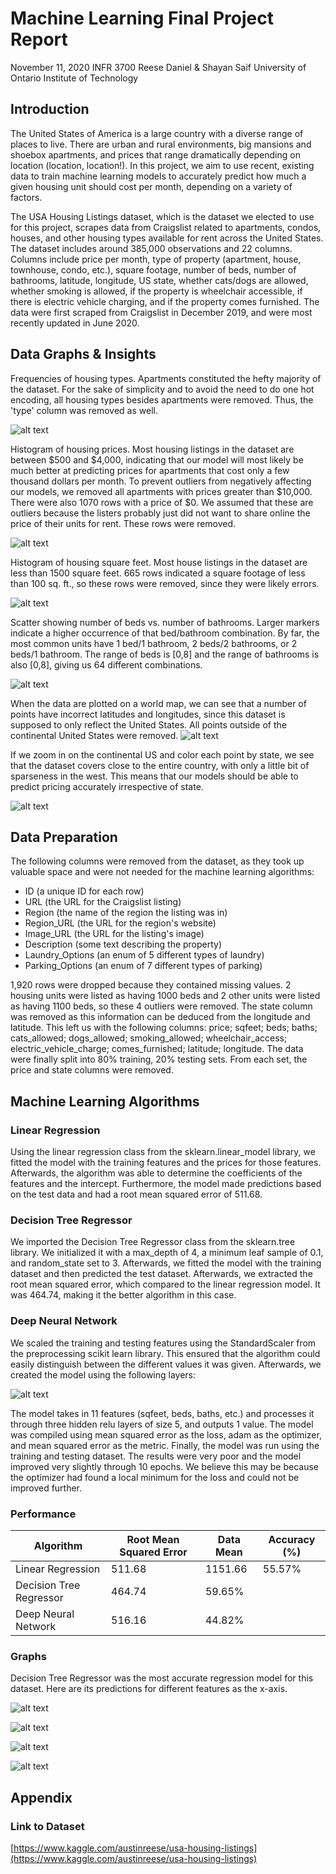 # Machine Learning Final Project Report

November 11, 2020
 INFR 3700
 Reese Daniel &amp; Shayan Saif
 University of Ontario Institute of Technology

## Introduction

The United States of America is a large country with a diverse range of places to live. There are urban and rural environments, big mansions and shoebox apartments, and prices that range dramatically depending on location (location, location!). In this project, we aim to use recent, existing data to train machine learning models to accurately predict how much a given housing unit should cost per month, depending on a variety of factors.

The USA Housing Listings dataset, which is the dataset we elected to use for this project, scrapes data from Craigslist related to apartments, condos, houses, and other housing types available for rent across the United States. The dataset includes around 385,000 observations and 22 columns. Columns include price per month, type of property (apartment, house, townhouse, condo, etc.), square footage, number of beds, number of bathrooms, latitude, longitude, US state, whether cats/dogs are allowed, whether smoking is allowed, if the property is wheelchair accessible, if there is electric vehicle charging, and if the property comes furnished. The data were first scraped from Craigslist in December 2019, and were most recently updated in June 2020.

## Data Graphs &amp; Insights

Frequencies of housing types. Apartments constituted the hefty majority of the dataset. For the sake of simplicity and to avoid the need to do one hot encoding, all housing types besides apartments were removed. Thus, the &#39;type&#39; column was removed as well.

![alt text](https://raw.githubusercontent.com/shayan-saif/housing-prediction/main/graphs/frequencytypes.png "Frequency of different types of properties")

Histogram of housing prices. Most housing listings in the dataset are between $500 and $4,000, indicating that our model will most likely be much better at predicting prices for apartments that cost only a few thousand dollars per month. To prevent outliers from negatively affecting our models, we removed all apartments with prices greater than $10,000. There were also 1070 rows with a price of $0. We assumed that these are outliers because the listers probably just did not want to share online the price of their units for rent. These rows were removed.

![alt text](https://raw.githubusercontent.com/shayan-saif/housing-prediction/main/graphs/histogramprices.png "Histogram of house prices")

Histogram of housing square feet. Most house listings in the dataset are less than 1500 square feet. 665 rows indicated a square footage of less than 100 sq. ft., so these rows were removed, since they were likely errors.

![alt text](https://raw.githubusercontent.com/shayan-saif/housing-prediction/main/graphs/histogramarea.png "Histogram of square footage")

Scatter showing number of beds vs. number of bathrooms. Larger markers indicate a higher occurrence of that bed/bathroom combination. By far, the most common units have 1 bed/1 bathroom, 2 beds/2 bathrooms, or 2 beds/1 bathroom. The range of beds is [0,8] and the range of bathrooms is also [0,8], giving us 64 different combinations.

![alt text](https://raw.githubusercontent.com/shayan-saif/housing-prediction/main/graphs/scatterbedbath.png "Scatter plot showing the frequency of beds and baths")

When the data are plotted on a world map, we can see that a number of points have incorrect latitudes and longitudes, since this dataset is supposed to only reflect the United States. All points outside of the continental United States were removed.
![alt text](https://raw.githubusercontent.com/shayan-saif/housing-prediction/main/graphs/maptotal.png "All listings as seen on a world map")

If we zoom in on the continental US and color each point by state, we see that the dataset covers close to the entire country, with only a little bit of sparseness in the west. This means that our models should be able to predict pricing accurately irrespective of state.

![alt text](https://raw.githubusercontent.com/shayan-saif/housing-prediction/main/graphs/mapus.png "Listings filtered to the United States")


## Data Preparation

The following columns were removed from the dataset, as they took up valuable space and were not needed for the machine learning algorithms:

- ID (a unique ID for each row)
- URL (the URL for the Craigslist listing)
- Region (the name of the region the listing was in)
- Region\_URL (the URL for the region&#39;s website)
- Image\_URL (the URL for the listing&#39;s image)
- Description (some text describing the property)
- Laundry\_Options (an enum of 5 different types of laundry)
- Parking\_Options (an enum of 7 different types of parking)

1,920 rows were dropped because they contained missing values. 2 housing units were listed as having 1000 beds and 2 other units were listed as having 1100 beds, so these 4 outliers were removed. The state column was removed as this information can be deduced from the longitude and latitude. This left us with the following columns: price; sqfeet; beds; baths; cats\_allowed; dogs\_allowed; smoking\_allowed; wheelchair\_access; electric\_vehicle\_charge; comes\_furnished; latitude; longitude. The data were finally split into 80% training, 20% testing sets. From each set, the price and state columns were removed.

## Machine Learning Algorithms

### Linear Regression

Using the linear regression class from the sklearn.linear\_model library, we fitted the model with the training features and the prices for those features. Afterwards, the algorithm was able to determine the coefficients of the features and the intercept. Furthermore, the model made predictions based on the test data and had a root mean squared error of 511.68.

### Decision Tree Regressor

We imported the Decision Tree Regressor class from the sklearn.tree library. We initialized it with a max\_depth of 4, a minimum leaf sample of 0.1, and random\_state set to 3. Afterwards, we fitted the model with the training dataset and then predicted the test dataset. Afterwards, we extracted the root mean squared error, which compared to the linear regression model. It was 464.74, making it the better algorithm in this case.

### Deep Neural Network

We scaled the training and testing features using the StandardScaler from the preprocessing scikit learn library. This ensured that the algorithm could easily distinguish between the different values it was given. Afterwards, we created the model using the following layers:

![alt text](https://raw.githubusercontent.com/shayan-saif/housing-prediction/main/graphs/deepneuralnet.png "Our deep neural network configuration")

The model takes in 11 features (sqfeet, beds, baths, etc.) and processes it through three hidden relu layers of size 5, and outputs 1 value. The model was compiled using mean squared error as the loss, adam as the optimizer, and mean squared error as the metric. Finally, the model was run using the training and testing dataset. The results were very poor and the model improved very slightly through 10 epochs. We believe this may be because the optimizer had found a local minimum for the loss and could not be improved further.

### Performance

| Algorithm | Root Mean Squared Error | Data Mean | Accuracy (%) |
| --- | --- | --- | --- |
| Linear Regression | 511.68 | 1151.66 | 55.57% |
| Decision Tree Regressor | 464.74 | 59.65% |
| Deep Neural Network | 516.16 | 44.82% |

### Graphs

Decision Tree Regressor was the most accurate regression model for this dataset. Here are its predictions for different features as the x-axis.

![alt text](https://raw.githubusercontent.com/shayan-saif/housing-prediction/main/graphs/predarea.png "Our prediction of Square footage based on price")

![alt text](https://raw.githubusercontent.com/shayan-saif/housing-prediction/main/graphs/predlatitude.png "Our prediction of latitude based on price")

![alt text](https://raw.githubusercontent.com/shayan-saif/housing-prediction/main/graphs/predbed.png "Our prediction of the number of beds based on price")

![alt text](https://raw.githubusercontent.com/shayan-saif/housing-prediction/main/graphs/predbath.png "Our predction of the number of baths based on price")


## Appendix

### Link to Dataset

[https://www.kaggle.com/austinreese/usa-housing-listings](https://www.kaggle.com/austinreese/usa-housing-listings)
